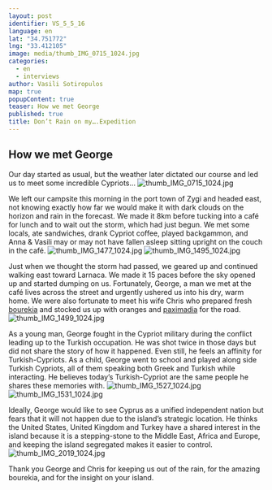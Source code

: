 ```yaml
---
layout: post
identifier: VS_5_5_16
language: en
lat: "34.751772"
lng: "33.412105"
image: media/thumb_IMG_0715_1024.jpg
categories: 
  - en
  - interviews
author: Vasili Sotiropulos
map: true
popupContent: true
teaser: How we met George
published: true
title: Don’t Rain on my….Expedition
---
```

## How we met George


Our day started as usual, but the weather later dictated our course and led us to meet some incredible Cypriots…
![thumb_IMG_0715_1024.jpg]({{site.baseurl}}/media/thumb_IMG_0715_1024.jpg)


We left our campsite this morning in the port town of Zygi and headed east, not knowing exactly how far we would make it with dark clouds on the horizon and rain in the forecast. We made it 8km before tucking into a café for lunch and to wait out the storm, which had just begun. We met some locals, ate sandwiches, drank Cypriot coffee, played backgammon, and Anna & Vasili may or may not have fallen asleep sitting upright on the couch in the café. 
![thumb_IMG_1477_1024.jpg]({{site.baseurl}}/media/thumb_IMG_1477_1024.jpg)
![thumb_IMG_1495_1024.jpg]({{site.baseurl}}/media/thumb_IMG_1495_1024.jpg)

Just when we thought the storm had passed, we geared up and continued walking east toward Larnaca. We made it 15 paces before the sky opened up and started dumping on us. Fortunately, George, a man we met at the café lives across the street and urgently ushered us into his dry, warm home. We were also fortunate to meet his wife Chris who prepared fresh [bourekia](http://kopiaste.org/2007/11/bourekia-me-freskia-anari-pastries-with-fresh-anari-cheese/) and stocked us up with oranges and [paximadia](https://en.wikipedia.org/wiki/Paximadia) for the road.
![thumb_IMG_1499_1024.jpg]({{site.baseurl}}/media/thumb_IMG_1499_1024.jpg)

As a young man, George fought in the Cypriot military during the conflict leading up to the Turkish occupation. He was shot twice in those days but did not share the story of how it happened. Even still, he feels an affinity for Turkish-Cypriots.
As a child, George went to school and played along side Turkish Cypriots, all of them speaking both Greek and Turkish while interacting. He believes today’s Turkish-Cypriot are the same people he shares these memories with.
![thumb_IMG_1527_1024.jpg]({{site.baseurl}}/media/thumb_IMG_1527_1024.jpg)
![thumb_IMG_1531_1024.jpg]({{site.baseurl}}/media/thumb_IMG_1531_1024.jpg)

Ideally, George would like to see Cyprus as a unified independent nation but fears that it will not happen due to the island’s strategic location. He thinks the United States, United Kingdom and Turkey have a shared interest in the island because it is a stepping-stone to the Middle East, Africa and Europe, and keeping the island segregated makes it easier to control. 
![thumb_IMG_2019_1024.jpg]({{site.baseurl}}/media/thumb_IMG_2019_1024.jpg)

Thank you George and Chris for keeping us out of the rain, for the amazing bourekia, and for the insight on your island.
